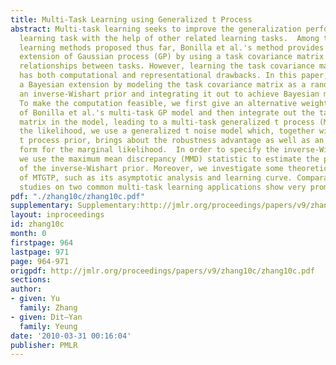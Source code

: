 ```yaml
---
title: Multi-Task Learning using Generalized t Process
abstract: Multi-task learning seeks to improve the generalization performance of a
  learning task with the help of other related learning tasks.  Among the multi-task
  learning methods proposed thus far, Bonilla et al.'s method provides a novel multi-task
  extension of Gaussian process (GP) by using a task covariance matrix to model the
  relationships between tasks. However, learning the task covariance matrix directly
  has both computational and representational drawbacks. In this paper, we propose
  a Bayesian extension by modeling the task covariance matrix as a random matrix with
  an inverse-Wishart prior and integrating it out to achieve Bayesian model averaging.
  To make the computation feasible, we first give an alternative weight-space view
  of Bonilla et al.'s multi-task GP model and then integrate out the task covariance
  matrix in the model, leading to a multi-task generalized t process (MTGTP). For
  the likelihood, we use a generalized t noise model which, together with the generalized
  t process prior, brings about the robustness advantage as well as an analytical
  form for the marginal likelihood.  In order to specify the inverse-Wishart prior,
  we use the maximum mean discrepancy (MMD) statistic to estimate the parameter matrix
  of the inverse-Wishart prior. Moreover, we investigate some theoretical properties
  of MTGTP, such as its asymptotic analysis and learning curve. Comparative experimental
  studies on two common multi-task learning applications show very promising results.
pdf: "./zhang10c/zhang10c.pdf"
supplementary: Supplementary:http://jmlr.org/proceedings/papers/v9/zhang10c/zhang10cSupple.pdf
layout: inproceedings
id: zhang10c
month: 0
firstpage: 964
lastpage: 971
page: 964-971
origpdf: http://jmlr.org/proceedings/papers/v9/zhang10c/zhang10c.pdf
sections: 
author:
- given: Yu
  family: Zhang
- given: Dit–Yan
  family: Yeung
date: '2010-03-31 00:16:04'
publisher: PMLR
---
```

